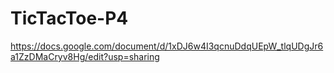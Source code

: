 # TicTacToe-P4

https://docs.google.com/document/d/1xDJ6w4I3qcnuDdqUEpW_tlqUDgJr6a1ZzDMaCryv8Hg/edit?usp=sharing
